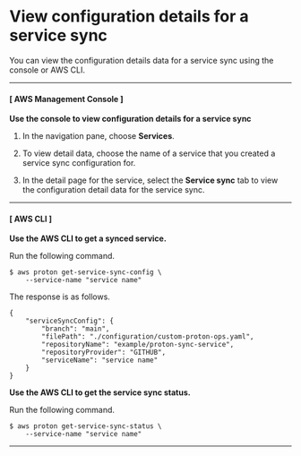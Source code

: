 # View configuration details for a service sync<a name="get-service-sync"></a>

You can view the configuration details data for a service sync using the console or AWS CLI\.

------
#### [ AWS Management Console ]

**Use the console to view configuration details for a service sync**

1. In the navigation pane, choose **Services**\.

1. To view detail data, choose the name of a service that you created a service sync configuration for\.

1. In the detail page for the service, select the **Service sync** tab to view the configuration detail data for the service sync\.

------
#### [ AWS CLI ]

**Use the AWS CLI to get a synced service\.**

Run the following command\.

```
$ aws proton get-service-sync-config \
    --service-name "service name"
```

The response is as follows\.

```
{
    "serviceSyncConfig": {
        "branch": "main",
        "filePath": "./configuration/custom-proton-ops.yaml",
        "repositoryName": "example/proton-sync-service",
        "repositoryProvider": "GITHUB",
        "serviceName": "service name"
    }
}
```

**Use the AWS CLI to get the service sync status\.**

Run the following command\.

```
$ aws proton get-service-sync-status \
    --service-name "service name"
```

------